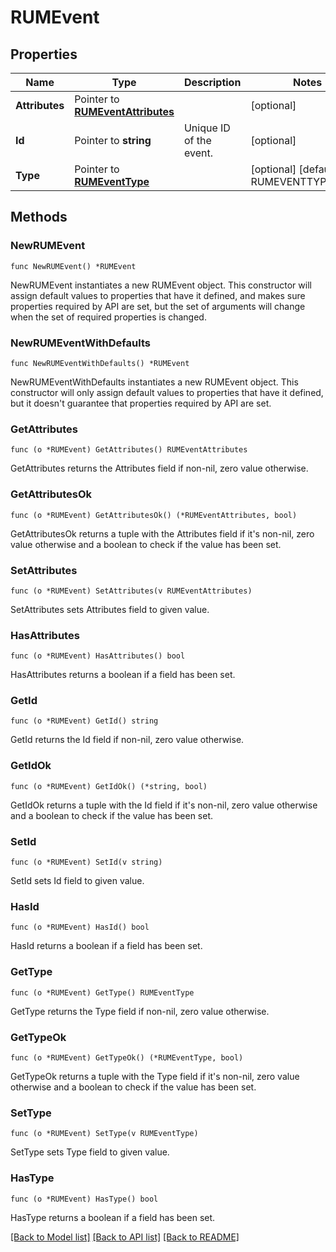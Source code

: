 # RUMEvent

## Properties

| Name           | Type                                                       | Description             | Notes                                    |
| -------------- | ---------------------------------------------------------- | ----------------------- | ---------------------------------------- |
| **Attributes** | Pointer to [**RUMEventAttributes**](RUMEventAttributes.md) |                         | [optional]                               |
| **Id**         | Pointer to **string**                                      | Unique ID of the event. | [optional]                               |
| **Type**       | Pointer to [**RUMEventType**](RUMEventType.md)             |                         | [optional] [default to RUMEVENTTYPE_RUM] |

## Methods

### NewRUMEvent

`func NewRUMEvent() *RUMEvent`

NewRUMEvent instantiates a new RUMEvent object.
This constructor will assign default values to properties that have it defined,
and makes sure properties required by API are set, but the set of arguments
will change when the set of required properties is changed.

### NewRUMEventWithDefaults

`func NewRUMEventWithDefaults() *RUMEvent`

NewRUMEventWithDefaults instantiates a new RUMEvent object.
This constructor will only assign default values to properties that have it defined,
but it doesn't guarantee that properties required by API are set.

### GetAttributes

`func (o *RUMEvent) GetAttributes() RUMEventAttributes`

GetAttributes returns the Attributes field if non-nil, zero value otherwise.

### GetAttributesOk

`func (o *RUMEvent) GetAttributesOk() (*RUMEventAttributes, bool)`

GetAttributesOk returns a tuple with the Attributes field if it's non-nil, zero value otherwise
and a boolean to check if the value has been set.

### SetAttributes

`func (o *RUMEvent) SetAttributes(v RUMEventAttributes)`

SetAttributes sets Attributes field to given value.

### HasAttributes

`func (o *RUMEvent) HasAttributes() bool`

HasAttributes returns a boolean if a field has been set.

### GetId

`func (o *RUMEvent) GetId() string`

GetId returns the Id field if non-nil, zero value otherwise.

### GetIdOk

`func (o *RUMEvent) GetIdOk() (*string, bool)`

GetIdOk returns a tuple with the Id field if it's non-nil, zero value otherwise
and a boolean to check if the value has been set.

### SetId

`func (o *RUMEvent) SetId(v string)`

SetId sets Id field to given value.

### HasId

`func (o *RUMEvent) HasId() bool`

HasId returns a boolean if a field has been set.

### GetType

`func (o *RUMEvent) GetType() RUMEventType`

GetType returns the Type field if non-nil, zero value otherwise.

### GetTypeOk

`func (o *RUMEvent) GetTypeOk() (*RUMEventType, bool)`

GetTypeOk returns a tuple with the Type field if it's non-nil, zero value otherwise
and a boolean to check if the value has been set.

### SetType

`func (o *RUMEvent) SetType(v RUMEventType)`

SetType sets Type field to given value.

### HasType

`func (o *RUMEvent) HasType() bool`

HasType returns a boolean if a field has been set.

[[Back to Model list]](../README.md#documentation-for-models) [[Back to API list]](../README.md#documentation-for-api-endpoints) [[Back to README]](../README.md)
